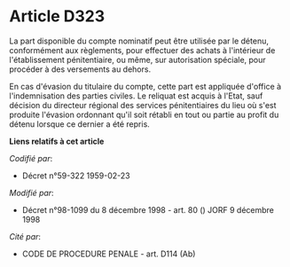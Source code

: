 # Article D323

La part disponible du compte nominatif peut être utilisée par le détenu, conformément aux règlements, pour effectuer des
achats à l'intérieur de l'établissement pénitentiaire, ou même, sur autorisation spéciale, pour procéder à des versements au
dehors.

En cas d'évasion du titulaire du compte, cette part est appliquée d'office à l'indemnisation des parties civiles. Le reliquat
est acquis à l'Etat, sauf décision du directeur régional des services pénitentiaires du lieu où s'est produite l'évasion
ordonnant qu'il soit rétabli en tout ou partie au profit du détenu lorsque ce dernier a été repris.

**Liens relatifs à cet article**

_Codifié par_:

  - Décret n°59-322 1959-02-23

_Modifié par_:

  - Décret n°98-1099 du 8 décembre 1998 - art. 80 () JORF 9 décembre 1998

_Cité par_:

  - CODE DE PROCEDURE PENALE - art. D114 (Ab)
